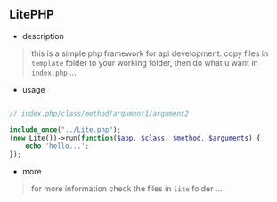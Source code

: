 ## LitePHP

* description

> this is a simple php framework for api development. copy files in `template` folder to your working folder, then do what u want in `index.php` ...

* usage

```php

// index.php/class/method/argument1/argument2

include_once("../Lite.php");
(new Lite())->run(function($app, $class, $method, $arguments) {
    echo 'hello...';
});

```
* more

> for more information check the files in `lite` folder ...
